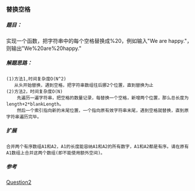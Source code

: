 ### 替换空格

##### 题目：
  <p>实现一个函数，把字符串中的每个空格替换成%20，例如输入"We are happy."，则输出"We%20are%20happy."</p>

##### 解题思路：
    (1)方法1,时间复杂度O(N^2)
       从头开始替换，遇到空格，把字符串数组往后挪2个位置，直到替换为止
    (2)方法2，时间复杂度O(N)
        先遍历一遍字符串，把空格的数量记录，每替换一个空格，新增两个位置，那么总长度为length+2*blankLength。
        然后一个索引指向新的末尾位置，一个指向原有效字符串末尾，遇到空格就替换，直到原字符串遍历完毕。

##### 扩展
    合并两个有序数组A1和A2，A1的长度能容纳A1和A2的所有数字，A1和A2都是有序。请在原有A1数组上合并这两个数组(即不能使用额外空间)。

##### 参考
[Question2](https://github.com/BillKalin/SwordOffer/blob/master/sourcecode/src/main/java/com/billkalin/sourcecode/question2/Main.java)